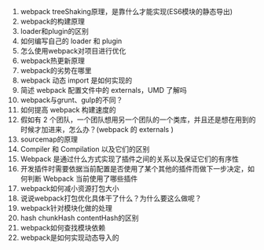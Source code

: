 1. webpack treeShaking原理，是靠什么才能实现(ES6模块的静态导出)
2. webpack的构建原理
3. loader和plugin的区别
4. 如何编写自己的 loader 和 plugin
5. 怎么使用webpack对项目进行优化
6. webpack热更新原理
7. webpack的劣势在哪里
9. webpack 动态 import 是如何实现的
10. 简述 webpack 配置文件中的 externals，UMD 了解吗
11. webpack与grunt、gulp的不同？
12. 如何提高 webpack 构建速度的
13. 假如有 2 个团队，一个团队想用另一个团队的一个类库，并且还是想在用到的时候才加进来，怎么办？(webpack 的 externals )
14. sourcemap的原理
17. Compiler 和 Compilation 以及它们的区别
18. Webpack 是通过什么方式实现了插件之间的关系以及保证它们的有序性
19. 开发插件时需要依据当前配置是否使用了某个其他的插件而做下一步决定，如何判断 Webpack 当前使用了哪些插件
21. webpack如何减小资源打包大小
22. 说说webpack打包优化具体干了什么？为什么要这么做呢？
23. webpack针对模块化做的处理
24. hash chunkHash contentHash的区别
25. webpack如何查找模块依赖
26. webpack是如何实现动态导入的